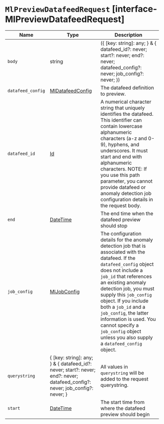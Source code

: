 # `MlPreviewDatafeedRequest` [interface-MlPreviewDatafeedRequest]

| Name | Type | Description |
| - | - | - |
| `body` | string | ({ [key: string]: any; } & { datafeed_id?: never; start?: never; end?: never; datafeed_config?: never; job_config?: never; }) | All values in `body` will be added to the request body. |
| `datafeed_config` | [MlDatafeedConfig](./MlDatafeedConfig.md) | The datafeed definition to preview. |
| `datafeed_id` | [Id](./Id.md) | A numerical character string that uniquely identifies the datafeed. This identifier can contain lowercase alphanumeric characters (a-z and 0-9), hyphens, and underscores. It must start and end with alphanumeric characters. NOTE: If you use this path parameter, you cannot provide datafeed or anomaly detection job configuration details in the request body. |
| `end` | [DateTime](./DateTime.md) | The end time when the datafeed preview should stop |
| `job_config` | [MlJobConfig](./MlJobConfig.md) | The configuration details for the anomaly detection job that is associated with the datafeed. If the `datafeed_config` object does not include a `job_id` that references an existing anomaly detection job, you must supply this `job_config` object. If you include both a `job_id` and a `job_config`, the latter information is used. You cannot specify a `job_config` object unless you also supply a `datafeed_config` object. |
| `querystring` | { [key: string]: any; } & { datafeed_id?: never; start?: never; end?: never; datafeed_config?: never; job_config?: never; } | All values in `querystring` will be added to the request querystring. |
| `start` | [DateTime](./DateTime.md) | The start time from where the datafeed preview should begin |
